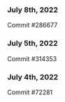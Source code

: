 ### July 8th, 2022

Commit #286677

### July 5th, 2022

Commit #314353


### July 4th, 2022

Commit #72281
